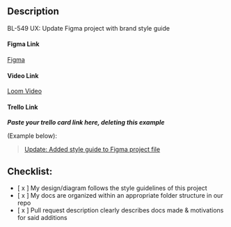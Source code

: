 ## Description

BL-549 UX: Update Figma project with brand style guide

#### Figma Link

[Figma](https://www.figma.com/file/GLbdPDRiCnHMP80mj3wWcz/Untitled?node-id=0%3A1)

#### Video Link

[Loom Video](https://www.loom.com/share/1b4e6ab85fb040afbef2f3990f1aa29c)

#### Trello Link

___Paste your trello card link here, deleting this example___

(Example below):

<blockquote class="trello-card"><a href="https://bloomtechlabs.atlassian.net/jira/software/c/projects/BL/boards/8?modal=detail&selectedIssue=BL-549">Update: Added style guide to Figma project file</a></blockquote>

## Checklist:

- [ x ] My design/diagram follows the style guidelines of this project
- [ x ] My docs are organized within an appropriate folder structure in our repo
- [ x ] Pull request description clearly describes docs made & motivations for said additions